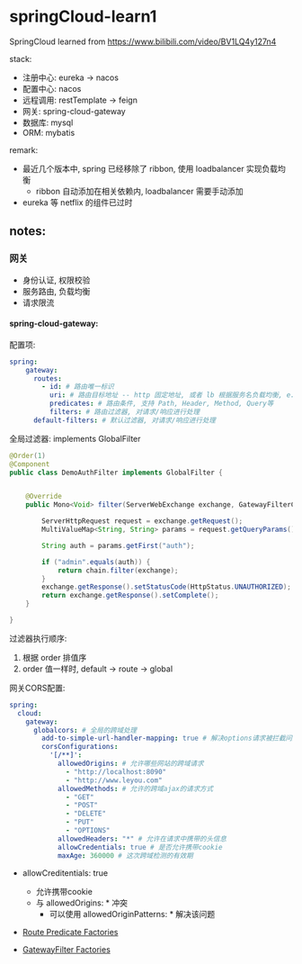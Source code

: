 # springCloud-learn1
SpringCloud learned from https://www.bilibili.com/video/BV1LQ4y127n4

stack:

- 注册中心: eureka -> nacos
- 配置中心: nacos
- 远程调用: restTemplate -> feign
- 网关: spring-cloud-gateway
- 数据库: mysql
- ORM: mybatis

remark:

- 最近几个版本中, spring 已经移除了 ribbon, 使用 loadbalancer 实现负载均衡
  - ribbon 自动添加在相关依赖内, loadbalancer 需要手动添加
- eureka 等 netflix 的组件已过时

## notes:

### 网关

- 身份认证, 权限校验
- 服务路由, 负载均衡
- 请求限流

#### spring-cloud-gateway:

配置项:

```yaml
spring:
    gateway:
      routes:
        - id: # 路由唯一标识
          uri: # 路由目标地址 -- http 固定地址, 或者 lb 根据服务名负载均衡, e.g. lb://service-name
          predicates: # 路由条件, 支持 Path, Header, Method, Query等
          filters: # 路由过滤器, 对请求/响应进行处理
      default-filters: # 默认过滤器, 对请求/响应进行处理
```

全局过滤器: implements GlobalFilter

```java
@Order(1)
@Component
public class DemoAuthFilter implements GlobalFilter {


    @Override
    public Mono<Void> filter(ServerWebExchange exchange, GatewayFilterChain chain) {

        ServerHttpRequest request = exchange.getRequest();
        MultiValueMap<String, String> params = request.getQueryParams();

        String auth = params.getFirst("auth");

        if ("admin".equals(auth)) {
            return chain.filter(exchange);
        }
        exchange.getResponse().setStatusCode(HttpStatus.UNAUTHORIZED);
        return exchange.getResponse().setComplete();
    }

}
```

过滤器执行顺序: 

1. 根据 order 排值序
2. order 值一样时, default -> route -> global

网关CORS配置:
```yaml
spring:
  cloud:
    gateway:
      globalcors: # 全局的跨域处理
        add-to-simple-url-handler-mapping: true # 解决options请求被拦截问题
        corsConfigurations:
          '[/**]':
            allowedOrigins: # 允许哪些网站的跨域请求
              - "http://localhost:8090"
              - "http://www.leyou.com"
            allowedMethods: # 允许的跨域ajax的请求方式
              - "GET"
              - "POST"
              - "DELETE"
              - "PUT"
              - "OPTIONS"
            allowedHeaders: "*" # 允许在请求中携带的头信息
            allowCredentials: true # 是否允许携带cookie
            maxAge: 360000 # 这次跨域检测的有效期
```

- allowCreditentials: true
  - 允许携带cookie
  - 与 allowedOrigins: * 冲突
    - 可以使用 allowedOriginPatterns: * 解决该问题

- [Route Predicate Factories](https://cloud.spring.io/spring-cloud-gateway/multi/multi_gateway-request-predicates-factories.html)
- [GatewayFilter Factories](https://cloud.spring.io/spring-cloud-gateway/multi/multi__gatewayfilter_factories.html)